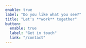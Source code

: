 ```yaml
---
enable: true
label: "Do you like what you see?"
title: "Let's **work** together"
button:
  enable: true
  label: "Get in touch"
  link: "/contact"
---
```

